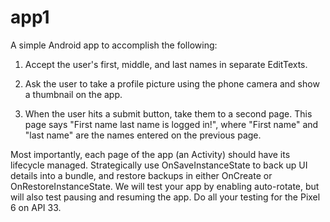 # app1

A simple Android app to accomplish the following:

1. Accept the user's first, middle, and last names in separate EditTexts.

2. Ask the user to take a profile picture using the phone camera and show a thumbnail on the app.

3. When the user hits a submit button, take them to a second page. 
   This page says "First name last name is logged in!", where "First name" and "last name" are the 
   names entered on the previous page.

Most importantly, each page of the app (an Activity) should have its lifecycle managed. 
Strategically use OnSaveInstanceState to back up UI details into a bundle, and restore 
backups in either OnCreate or OnRestoreInstanceState. We will test your app by enabling auto-rotate, 
but will also test pausing and resuming the app. Do all your testing for the Pixel 6 on API 33.